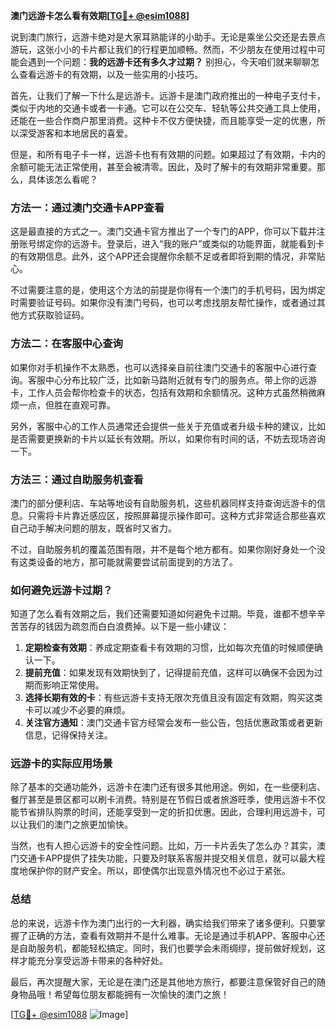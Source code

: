 **澳门远游卡怎么看有效期[[TG💪+ @esim1088](https://t.me/s/esim1088)]**

说到澳门旅行，远游卡绝对是大家耳熟能详的小助手。无论是乘坐公交还是去景点游玩，这张小小的卡片都让我们的行程更加顺畅。然而，不少朋友在使用过程中可能会遇到一个问题：**我的远游卡还有多久才过期？** 别担心，今天咱们就来聊聊怎么查看远游卡的有效期，以及一些实用的小技巧。

首先，让我们了解一下什么是远游卡。远游卡是澳门政府推出的一种电子支付卡，类似于内地的交通卡或者一卡通。它可以在公交车、轻轨等公共交通工具上使用，还能在一些合作商户那里消费。这种卡不仅方便快捷，而且能享受一定的优惠，所以深受游客和本地居民的喜爱。

但是，和所有电子卡一样，远游卡也有有效期的问题。如果超过了有效期，卡内的余额可能无法正常使用，甚至会被清零。因此，及时了解卡的有效期非常重要。那么，具体该怎么看呢？

### **方法一：通过澳门交通卡APP查看**
这是最直接的方式之一。澳门交通卡官方推出了一个专门的APP，你可以下载并注册账号绑定你的远游卡。登录后，进入“我的账户”或类似的功能界面，就能看到卡的有效期信息。此外，这个APP还会提醒你余额不足或者即将到期的情况，非常贴心。

不过需要注意的是，使用这个方法的前提是你得有一个澳门的手机号码，因为绑定时需要验证号码。如果你没有澳门号码，也可以考虑找朋友帮忙操作，或者通过其他方式获取验证码。

### **方法二：在客服中心查询**
如果你对手机操作不太熟悉，也可以选择亲自前往澳门交通卡的客服中心进行查询。客服中心分布比较广泛，比如新马路附近就有专门的服务点。带上你的远游卡，工作人员会帮你检查卡的状态，包括有效期和余额情况。这种方式虽然稍微麻烦一点，但胜在直观可靠。

另外，客服中心的工作人员通常还会提供一些关于充值或者升级卡种的建议，比如是否需要更换新的卡片以延长有效期。所以，如果你有时间的话，不妨去现场咨询一下。

### **方法三：通过自助服务机查看**
澳门的部分便利店、车站等地设有自助服务机，这些机器同样支持查询远游卡的信息。只需将卡片靠近感应区，按照屏幕提示操作即可。这种方式非常适合那些喜欢自己动手解决问题的朋友，既省时又省力。

不过，自助服务机的覆盖范围有限，并不是每个地方都有。如果你刚好身处一个没有这类设备的地方，那可能就需要尝试前面提到的方法了。

### **如何避免远游卡过期？**
知道了怎么看有效期之后，我们还需要知道如何避免卡过期。毕竟，谁都不想辛辛苦苦存的钱因为疏忽而白白浪费掉。以下是一些小建议：

1. **定期检查有效期**：养成定期查看卡有效期的习惯，比如每次充值的时候顺便确认一下。
2. **提前充值**：如果发现有效期快到了，记得提前充值，这样可以确保不会因为过期而影响正常使用。
3. **选择长期有效的卡**：有些远游卡支持无限次充值且没有固定有效期，购买这类卡可以减少不必要的麻烦。
4. **关注官方通知**：澳门交通卡官方经常会发布一些公告，包括优惠政策或者更新信息，记得保持关注。

### **远游卡的实际应用场景**
除了基本的交通功能外，远游卡在澳门还有很多其他用途。例如，在一些便利店、餐厅甚至是景区都可以刷卡消费。特别是在节假日或者旅游旺季，使用远游卡不仅能节省排队购票的时间，还能享受到一定的折扣优惠。因此，合理利用远游卡，可以让我们的澳门之旅更加愉快。

当然，也有人担心远游卡的安全性问题。比如，万一卡片丢失了怎么办？其实，澳门交通卡APP提供了挂失功能，只要及时联系客服并提交相关信息，就可以最大程度地保护你的财产安全。所以，即使偶尔出现意外情况也不必过于紧张。

### **总结**
总的来说，远游卡作为澳门出行的一大利器，确实给我们带来了诸多便利。只要掌握了正确的方法，查看有效期并不是什么难事。无论是通过手机APP、客服中心还是自助服务机，都能轻松搞定。同时，我们也要学会未雨绸缪，提前做好规划，这样才能充分享受远游卡带来的各种好处。

最后，再次提醒大家，无论是在澳门还是其他地方旅行，都要注意保管好自己的随身物品哦！希望每位朋友都能拥有一次愉快的澳门之旅！

[[TG💪+ @esim1088](https://t.me/s/esim1088) ![Image](https://i.postimg.cc/4NQfJmqS/Snipaste-2025-05-13-00-14-12.png)]